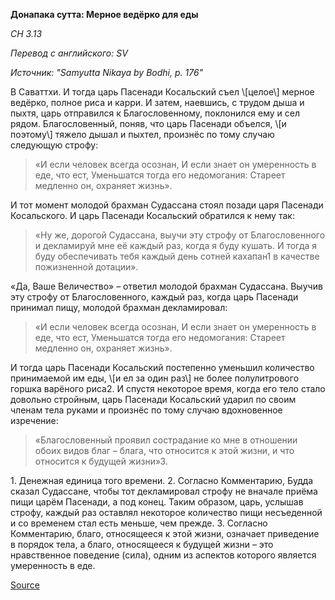 **Донапака сутта: Мерное ведёрко для еды**

_СН 3\.13_

_Перевод с английского: SV_

_Источник: "Samyutta Nikaya by Bodhi, p\. 176"_

В Саваттхи\. И тогда царь Пасенади Косальский съел \\[целое\\] мерное ведёрко, полное риса и карри\. И затем, наевшись, с трудом дыша и пыхтя, царь отправился к Благословенному, поклонился ему и сел рядом\. Благословенный, поняв, что царь Пасенади объелся, \\[и поэтому\\] тяжело дышал и пыхтел, произнёс по тому случаю следующую строфу:

> «И если человек всегда осознан,
> И если знает он умеренность в еде, что ест,
> Уменьшатся тогда его недомогания:
> Стареет медленно он, охраняет жизнь»\.

И тот момент молодой брахман Судассана стоял позади царя Пасенади Косальского\. И царь Пасенади Косальский обратился к нему так:

> «Ну же, дорогой Судассана, выучи эту строфу от Благословенного и декламируй мне её каждый раз, когда я буду кушать\. И тогда я буду обеспечивать тебя каждый день сотней кахапан1 в качестве пожизненной дотации»\.

«Да, Ваше Величество» – ответил молодой брахман Судассана\. Выучив эту строфу от Благословенного, каждый раз, когда царь Пасенади принимал пищу, молодой брахман декламировал:

> «И если человек всегда осознан,
> И если знает он умеренность в еде, что ест,
> Уменьшатся тогда его недомогания:
> Стареет медленно он, охраняет жизнь»\.

И тогда царь Пасенади Косальский постепенно уменьшил количество принимаемой им еды, \\[и ел за один раз\\] не более полулитрового горшка варёного риса2\. И спустя некоторое время, когда его тело стало довольно стройным, царь Пасенади Косальский ударил по своим членам тела руками и произнёс по тому случаю вдохновенное изречение:

> «Благословенный проявил сострадание ко мне в отношении обоих видов благ – блага, что относится к этой жизни, и что относится к будущей жизни»3\.

1\. Денежная единица того времени\.
2\. Согласно Комментарию, Будда сказал Судассане, чтобы тот декламировал строфу не вначале приёма пищи царём Пасенади, а под конец\. Таким образом, царь, услышав строфу, каждый раз оставлял некоторое количество пищи несъеденной и со временем стал есть меньше, чем прежде\.
3\. Согласно Комментарию, благо, относящееся к этой жизни, означает приведение в порядок тела, а благо, относящееся к будущей жизни – это нравственное поведение \(сила\), одним из аспектов которого является умеренность в еде\.

[Source](https://www\.theravada\.ru/Teaching/Canon/Suttanta/Texts/sn3_13\-donapaka\-sutta\-sv\.htm)